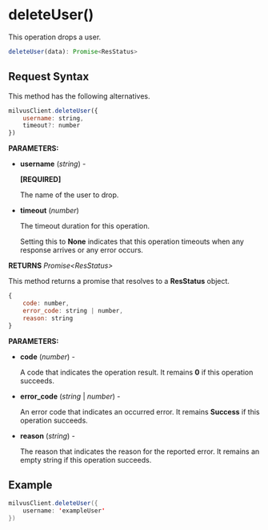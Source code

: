 # deleteUser()

This operation drops a user.

```javascript
deleteUser(data): Promise<ResStatus>
```

## Request Syntax

This method has the following alternatives.

```javascript
milvusClient.deleteUser({
    username: string,
    timeout?: number
})
```

**PARAMETERS:**

- **username** (*string*) -

    **[REQUIRED]**

    The name of the user to drop.

- **timeout** (*number*)  

    The timeout duration for this operation. 

    Setting this to **None** indicates that this operation timeouts when any response arrives or any error occurs.

**RETURNS** *Promise\<ResStatus>*

This method returns a promise that resolves to a **ResStatus** object.

```javascript
{
    code: number,
    error_code: string | number,
    reason: string
}
```

**PARAMETERS:**

- **code** (*number*) -

    A code that indicates the operation result. It remains **0** if this operation succeeds.

- **error_code** (*string* | *number*) -

    An error code that indicates an occurred error. It remains **Success** if this operation succeeds. 

- **reason** (*string*) - 

    The reason that indicates the reason for the reported error. It remains an empty string if this operation succeeds.

## Example

```java
milvusClient.deleteUser({
    username: 'exampleUser'
})
```

